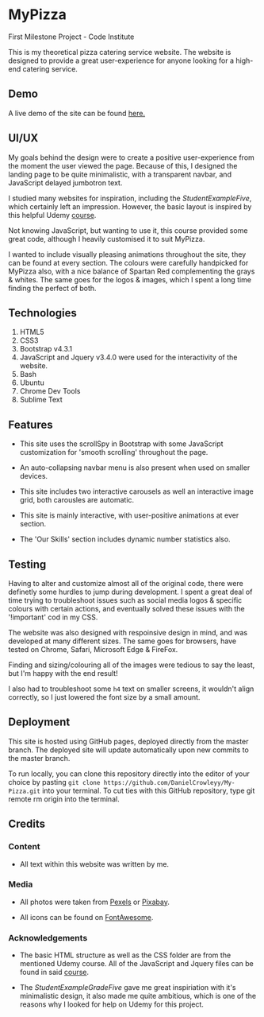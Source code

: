 # MyPizza
First Milestone Project - Code Institute

This is my theoretical pizza catering service website. The website is designed to provide a great user-experience for anyone looking 
for a high-end catering service.

## Demo
A live demo of the site can be found [here.](https://danielcrowleyy.github.io/My-Pizza/)

## UI/UX
My goals behind the design were to create a positive user-experience from the moment the user viewed the page.
Because of this, I designed the landing page to be quite minimalistic, with a transparent navbar, 
and JavaScript delayed jumbotron text.

I studied many websites for inspiration, including the *StudentExampleFive*, which certainly left an impression.
However, the basic layout is inspired by this helpful Udemy [course](https://www.udemy.com/learn-bootstrap-4-by-creating-an-advanced-bootstrap-theme/).

Not knowing JavaScript, but wanting to use it, this course provided some great code, although I heavily customised it to suit MyPizza.

I wanted to include visually pleasing animations throughout the site, they can be found at every section.
The colours were carefully handpicked for MyPizza also, with a nice balance of Spartan Red complementing the grays & whites.
The same goes for the logos & images, which I spent a long time finding the perfect of both.

## Technologies
1. HTML5
2. CSS3
3. Bootstrap v4.3.1
4. JavaScript and Jquery v3.4.0 were used for the interactivity of the website.
5. Bash
6. Ubuntu
7. Chrome Dev Tools
8. Sublime Text


## Features 
* This site uses the scrollSpy in Bootstrap with some JavaScript customization for  'smooth scrolling' throughout the page.

* An auto-collapsing navbar menu is also present when used on smaller devices.

* This site includes two interactive carousels as well an interactive image grid, both carousles are automatic.

* This site is mainly interactive, with user-positive animations at ever section.

* The 'Our Skills' section includes dynamic number statistics also.


## Testing
Having to alter and customize almost all of the original code, there were definetly some hurdles to jump during development.
I spent a great deal of time trying to troubleshoot issues such as social media logos & specific colours with certain actions,
and eventually solved these issues with the '!important' cod in my CSS.

The website was also designed with respoinsive design in mind, and was developed at many different sizes. The same goes for browsers,
have tested on Chrome, Safari, Microsoft Edge & FireFox.

Finding and sizing/colouring all of the images were tedious to say the least, but I'm happy with the end result!

I also had to troubleshoot some `h4` text on smaller screens, it wouldn't align correctly, so I just lowered the font size by a small amount.

## Deployment
This site is hosted using GitHub pages, deployed directly from the master branch. The deployed site will update 
automatically upon new commits to the master branch.

To run locally, you can clone this repository directly into the editor of your choice by pasting
`git clone https://github.com/DanielCrowleyy/My-Pizza.git` into your terminal. 
To cut ties with this GitHub repository, type git remote rm origin into the terminal.

## Credits

### Content 
* All text within this website was written by me.

### Media
* All photos were taken from [Pexels](https://www.pexels.com/) or [Pixabay](https://pixabay.com/).

* All icons can be found on [FontAwesome](https://fontawesome.com/).

### Acknowledgements
* The basic HTML structure as well as the CSS folder are from the mentioned Udemy course. All of the JavaScript and Jquery files can be found in said [course](https://www.udemy.com/learn-bootstrap-4-by-creating-an-advanced-bootstrap-theme/).

* The *StudentExampleGradeFive* gave me great inspiriation with it's minimalistic design, it also made me quite ambitious, which is one of the reasons why I looked for help on Udemy for this project.
